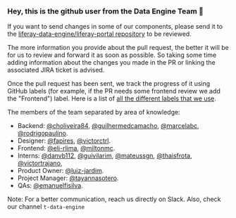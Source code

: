 ### Hey, this is the github user from the Data Engine Team 👋

If you want to send changes in some of our components, please 
send it to the [liferay-data-engine/liferay-portal repository][1] to be reviewed. 

The more information you provide about the pull request, the better it will be for us to review and
forward it as soon as possible. So taking some time adding information about the
changes you made in the PR or linking the associated JIRA ticket is advised.

Once the pull request has been sent, we track the progress of it using GitHub
labels (for example, if the PR needs some frontend review we add the
"Frontend") label. Here is a list of [all the different labels that we use][2].

The members of the team separated by area of
knowledge:

- Backend: [@choliveira84][3], [@guilhermedcamacho][4], [@marcelabc][5], [@rodrigopaulino][6].
- Designer: [@fapires][7], [@victorctrl][8].
- Frontend: [@eli-rlima][9], [@miltonmc][10].
- Interns: [@danvb112][11], [@guivilarim][12], [@mateussgn][13], [@thaisfrota][14], [@victortrajano][15], 
- Product Owner: [@luiz-jardim][16].
- Project Manager: [@tayannasotero][17].
- QAs: [@emanuelfisilva][18].

Note: For a better communication, reach us directly on Slack. Also, check our channel ``t-data-engine``

[1]: https://github.com/liferay-data-engine/liferay-portal
[2]: https://github.com/liferay-data-engine/liferay-portal/labels
[3]: https://github.com/choliveira84
[4]: https://github.com/guilhermedcamacho
[5]: https://github.com/marcelabc
[6]: https://github.com/rodrigopaulino
[7]: https://github.com/fapires
[8]: https://github.com/victorctrl
[9]: https://github.com/eli-rlima
[10]: https://github.com/miltonmc
[11]: https://github.com/danvb112
[12]: https://github.com/guivilarim
[13]: https://github.com/mateussgn
[14]: https://github.com/thaisfrota
[15]: https://github.com/victortrajano
[16]: https://github.com/luiz-jardim
[17]: https://github.com/tayannasotero
[18]: https://github.com/emanuelfisilva
